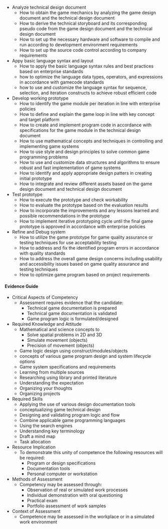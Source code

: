 
- Analyze technical design document
	- How to obtain the game mechanics by analyzing the game design document and the technical design document
	- How to derive the technical storyboard and its corresponding pseudo code from the game design document and the technical design document
	- How to set up the necessary hardware and software to compile and run according to development environment requirements
	- How to set up the source code control according to company requirements
- Appy basic language syntax and layout
	- How to apply the basic language syntax rules and best practices based on enterprise standards
	- how to optimize the language data types, operators, and expressions in accordance with gamecode standards
	- how to use and customize the language syntax for sequence, selection, and iteration constructs to achieve robust efficient code
- Develop working prototype
	- How to identify the game module per iteration in line with enterprise policies
	- How to define and explain the game loop in line with key concept and target platform
	- How to create and implement program code in accordance with specifications for the game module in the technical design document
	- How to use mathematical concepts and techniques in controlling and implementing game systems
	- How to use style and design principles to solve common game programming problems
	- How to use and customize data structures and algorithms to ensure robust and fast implementation of game systems
	- How to identify and apply appropriate design patters in creating initial prototype
	- How to integrate and review different assets based on the game design document and technical design document
- Test prototype
	- How to execute the prototype and check workability
	- How to evaluate the prototype based on the evaluation results
	- How to incorporate the improvements and any lessons learned and possible recommendations in the prototype
	- How to implement iterative prototyping cycle until the final game prototype is approved in accordance with enterprise policies
- Refine and Debug system
	- How to utilize the game prototype for game quality assurance or testing techniques for use acceptability testing
	- How to address and fix the identified program errors in accordance with quality standards
	- How to address the overall game design concerns including usability and accessibility issues based on game quality assurance and testing techniques
	- How to optimize game program based on project requirements

#### Evidence Guide

- Critical Aspects of Competency
	- Assessment requires evidence that the candidate:
		- Technical game documentation is prepared
		- Technical game documentation is validated
		- Game program logic is formulated/designed
- Required Knowledge and Attitude
	- Mathematical and science concepts to
		- Solve spatial problems in 2D and 3D
		- Simulate movement (objects)
		- Precision of movement (objects)
	- Game logic design using construct/modules/objects
	- concepts of various game program design and system lifecycle options
	- Game system specifications and requirements
	- Learning from multiple sources
	- Researching using library and printed literature
	- Understanding the expectation
	- Organizing your thoughts
	- Organizing projects
- Required Skills
	- Applying the use of various design documentation tools
	- conceptualizing game technical design
	- Designing and validating program logic and flow 
	- Combine applicable game programming languages
	- Using the search engines
	- Understanding key terminology
	- Draft a mind map
	- Task allocation
- Resource Implication
	- To demonstrate this unity of competence the following resources will be required:
		- Program or design specifications
		- Documentation tools
		- Personal computer or workstation
- Methods of Assessment
	- Competency may be assessed through:
		- Observation of real or simulated work processes
		- Individual demonstration with oral questioning
		- Practical exam
		- Portfolio assessment of work samples
- Context of Assessment
	- Competence may be assessed in the workplace or in a simulated work environment